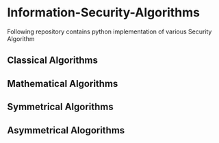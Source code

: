 # Information-Security-Algorithms
Following repository contains python implementation of various Security Algorithm


## Classical Algorithms
## Mathematical Algorithms
## Symmetrical Algorithms
## Asymmetrical Alogorithms
